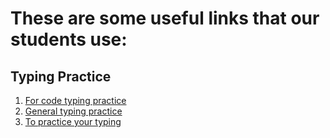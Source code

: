 # These are some useful links that our students use:

## Typing Practice

1. [For code typing practice](Typing.io)
1. [General typing practice](typingclub.com)
1. [To practice your typing](typeracer.com)


